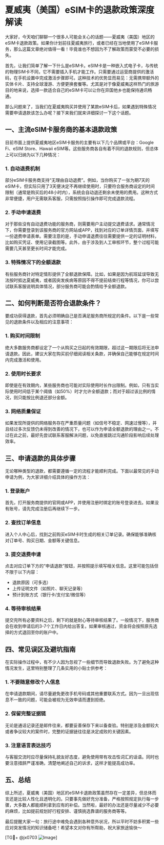 # 夏威夷（美国）eSIM卡的退款政策深度解读

大家好，今天咱们聊聊一个很多人可能会关心的话题——夏威夷（美国）地区的eSIM卡退款政策。如果你计划前往夏威夷旅行，或者已经在当地使用了eSIM卡服务，那么这篇文章绝对值得一看！毕竟谁也不想因为不了解政策而蒙受不必要的损失。

首先，让我们简单了解一下什么是eSIM卡。eSIM卡是一种嵌入式电子卡，与传统的物理SIM卡不同，它不需要插入手机才能工作。只需要通过运营商提供的激活码，在手机设置中完成激活步骤即可。这种技术的优势显而易见：无需携带额外的实体卡片、支持全球漫游、方便更换套餐等。尤其是对于像夏威夷这样热门的旅游目的地来说，选择一款适合自己的eSIM卡可以让你在异国他乡也能保持通讯畅通。

那么问题来了，当我们在夏威夷购买并使用了某款eSIM卡后，如果遇到特殊情况需要申请退款该怎么办呢？接下来我们就来详细探讨一下这个话题。

## 一、主流eSIM卡服务商的基本退款政策

目前市面上提供夏威夷地区eSIM卡服务的主要有以下几个品牌或平台：Google Fi、eSIM Store、Hawaii eSIM等。这些服务商各自有着不同的退款规则，但总体上可以归纳为以下几种情况：

### 1. 自动退费机制
部分eSIM卡服务商支持“无理由自动退费”。例如，当你购买了一张为期7天的eSIM卡，但实际只用了3天便决定不再继续使用时，只要符合服务商设定的时间限制（通常是购买后的48小时内），系统会自动退还剩余未使用的费用。这种方式非常便捷，用户无需联系客服，只需按照指引操作即可完成退款流程。

### 2. 手动申请退费
对于那些没有自动退费功能的服务商，则需要用户主动提交退费请求。通常情况下，你需要登录到该服务商的官方网站或APP，找到对应的订单详情页面，并填写一份退费申请表单。需要注意的是，手动申请退费往往需要提供一定的证明材料，比如购买凭证、使用记录截图等。此外，由于涉及到人工审核环节，整个过程可能需要几天甚至更长时间才能完成。

### 3. 特殊情况下的全额退款
有些服务商针对特定情形提供了全额退款保障。比如，如果是因为航班延误导致无法按时抵达夏威夷，或者因突发疾病等原因不得不提前结束行程等情况，你可以尝试联系客服说明具体情况，部分服务商可能会酌情给予全额退款。

## 二、如何判断是否符合退款条件？

要成功获得退款，首先必须明确自己是否满足服务商所规定的条件。以下是一些常见的退款条件以及相应的注意事项：

### 1. 购买时间限制
绝大多数服务商都设定了一个从购买之日起的有效期限，超过这一期限后将无法申请退款。因此，建议大家在购买前仔细阅读相关条款，并确保自己能够在规定时间内完成激活和使用。

### 2. 使用时长要求
即使是在有效期内，某些服务商也可能对实际使用时长作出限制。例如，只有当实际使用时间低于某个阈值（如50%）时才允许全额退款；而对于超过该比例的情况，则只能按比例退还部分金额。

### 3. 网络质量保证
如果发现所提供的网络服务存在严重质量问题（如信号不稳定、网速过慢等），并且经过多次反馈仍未得到改善的情况下，也可以作为申请全额退款的理由之一。不过在此之前，最好先尝试联系客服解决问题，以免直接跳过沟通阶段影响后续处理效率。

## 三、申请退款的具体步骤

无论哪种类型的退款，都需要遵循一定的流程才能顺利完成。下面以最常见的手动申请为例，为大家详细介绍具体的操作方法：

### 1. 登录账户
首先，打开服务商提供的官网或APP，并使用注册时绑定的账号登录进去。如果没有账号，请先完成注册后再继续下一步。

### 2. 查找订单信息
进入个人中心后，找到之前购买eSIM卡时生成的相关订单记录。确保能够准确核对订单号、购买日期、金额等关键信息。

### 3. 提交退费申请
点击对应订单下方的“申请退款”按钮，并按照提示填写相关信息。这里可能包括但不限于以下内容：
- 退款原因（可多选）
- 上传证明文件（如照片、聊天记录等）
- 预计到账方式（银行卡/支付宝/微信等）

### 4. 等待审核结果
提交完所有必要资料之后，剩下的就是耐心等待审核结果了。一般情况下，服务商会在收到申请后的3-7个工作日内给出答复。如果审核通过，资金将会按照原先选择的方式退回至你的账户中。

## 四、常见误区及避坑指南

在实际操作过程中，有不少人因为忽视了一些细节而导致退款失败。为了避免这种情况发生，这里特别整理了几条实用的小贴士供参考：

### 1. 不要随意修改个人信息
在申请退款期间，请尽量避免更改手机号码或其他重要联系方式。因为一旦出现信息不一致的问题，可能会被视为无效申请而遭到拒绝。

### 2. 保留完整证据链
无论是通话记录还是邮件往来，都要妥善保存下来以备查验。特别是涉及金额较大或者争议较大的案件时，完整的证据链往往是决定成败的关键因素。

### 3. 注意语言表达技巧
与客服交流时应尽量保持礼貌友好态度，避免使用带有攻击性词汇的话语。同时也要注意措辞严谨准确，清楚地阐述自己的诉求，这样才能提高成功率。

## 五、总结

综上所述，夏威夷（美国）地区的eSIM卡退款政策虽然存在一定差异，但总体而言还是比较人性化且透明化的。只要事先做好充分准备，严格按照规定执行每一步骤，大多数人都能顺利拿到应有的补偿。当然啦，最好的办法还是尽量减少不必要的麻烦，比如提前规划好行程安排、谨慎挑选靠谱的服务商等等。

最后提醒大家一句：旅行途中难免会遇到各种意外状况，所以平时不妨多积累一些应对突发情况的知识储备吧！希望本文对你有所帮助，祝大家旅途愉快～ 

[TG💪+ @jx0703 ![Image](https://github.com/user-attachments/assets/dbca1d08-cadb-493c-b0ec-ad6f7a83f270)]